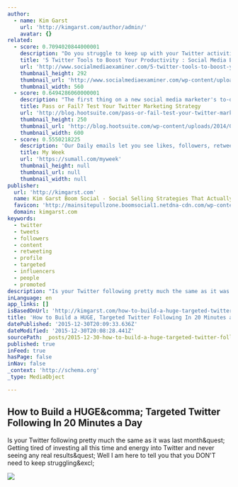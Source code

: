 ```yaml
---
author:
  - name: Kim Garst
    url: 'http://kimgarst.com/author/admin/'
    avatar: {}
related:
  - score: 0.7094020844000001
    description: "Do you struggle to keep up with your Twitter activities? Interested in tools to improve productivity? Managing your Twitter account doesn't have to consume all your time. There are tools that can make the work easier. In this article you'll discover five Twitter tools to boost your productivity."
    title: '5 Twitter Tools to Boost Your Productivity : Social Media Examiner'
    url: 'http://www.socialmediaexaminer.com/5-twitter-tools-to-boost-your-productivity/'
    thumbnail_height: 292
    thumbnail_url: 'http://www.socialmediaexaminer.com/wp-content/uploads/2015/07/kb-twitter-tools-productivity-560.png'
    thumbnail_width: 560
  - score: 0.6494286060000001
    description: "The first thing on a new social media marketer's to-do list is often creating a social media marketing plan or performing a social media audit. Both are very important tasks, but sometimes the best thing to do is to just give your social media profiles a really good look, even maybe give it a grade."
    title: Pass or Fail? Test Your Twitter Marketing Strategy
    url: 'http://blog.hootsuite.com/pass-or-fail-test-your-twitter-marketing-strategy/'
    thumbnail_height: 250
    thumbnail_url: 'http://blog.hootsuite.com/wp-content/uploads/2014/09/Grade-Your-Social.png'
    thumbnail_width: 600
  - score: 0.5550218225
    description: 'Our Daily emails let you see likes, followers, retweets and more for every social platform you use, sent straight to your inbox. Have five Twitter accounts? Connect them al along with Instagram, Facebook, Google Analytics, and more. Get Started'
    title: My Week
    url: 'https://sumall.com/myweek'
    thumbnail_height: null
    thumbnail_url: null
    thumbnail_width: null
publisher:
  url: 'http://kimgarst.com'
  name: Kim Garst Boom Social - Social Selling Strategies That Actually Work
  favicon: 'http://mainsitepullzone.boomsocial1.netdna-cdn.com/wp-content/uploads/2015/11/cropped-site-icon-192x192.png'
  domain: kimgarst.com
keywords:
  - twitter
  - tweets
  - followers
  - content
  - retweeting
  - profile
  - targeted
  - influencers
  - people
  - promoted
description: "Is your Twitter following pretty much the same as it was last month? Getting tired of investing all this time and energy into Twitter and never seeing any real results? Well I am here to tell you that you DON'T need to keep struggling!"
inLanguage: en
app_links: []
isBasedOnUrl: 'http://kimgarst.com/how-to-build-a-huge-targeted-twitter-following-in-20-minutes-a-day'
title: 'How to Build a HUGE, Targeted Twitter Following In 20 Minutes a Day'
datePublished: '2015-12-30T20:09:33.636Z'
dateModified: '2015-12-30T20:08:28.441Z'
sourcePath: _posts/2015-12-30-how-to-build-a-huge-targeted-twitter-following-in-20-minute.md
published: true
inFeed: true
hasPage: false
inNav: false
_context: 'http://schema.org'
_type: MediaObject

---
```

<article style=""><h1>How to Build a HUGE&amp;comma; Targeted Twitter Following In 20 Minutes a Day</h1><p>Is your Twitter following pretty much the same as it was last month&amp;quest; Getting tired of investing all this time and energy into Twitter and never seeing any real results&amp;quest; Well I am here to tell you that you DON'T need to keep struggling&amp;excl;</p><img src="http://mainsitepullzone.boomsocial1.netdna-cdn.com/wp-content/uploads/2014/04/How-to-Build-a-HUGE-Targeted-Twitter-Following-In-20-Minutes-a-Day.png" /></article>